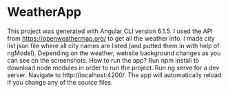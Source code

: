 # WeatherApp

This project was generated with Angular CLI version 6.1.5.  I used the API from https://openweathermap.org/ to get all the weather info. I made city list json file where all city names are listed (and putted them in with help of ngModel). Depending on the weather, website background changes as you can see on the screenshots. How to run the app? Run npm install to download node modules in order to run the project. Run ng serve for a dev server. Navigate to http://localhost:4200/. The app will automatically reload if you change any of the source files.
